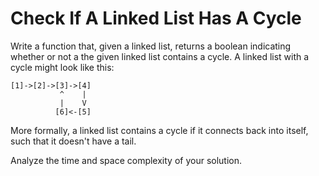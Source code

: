 # Check If A Linked List Has A Cycle

Write a function that, given a linked list, returns a boolean indicating whether
or not a the given linked list contains a cycle. A linked list with a cycle
might look like this:

```
[1]->[2]->[3]->[4]
           ^    |
           |    V
          [6]<-[5]
```

More formally, a linked list contains a cycle if it connects back into itself,
such that it doesn't have a tail. 

Analyze the time and space complexity of your solution.
